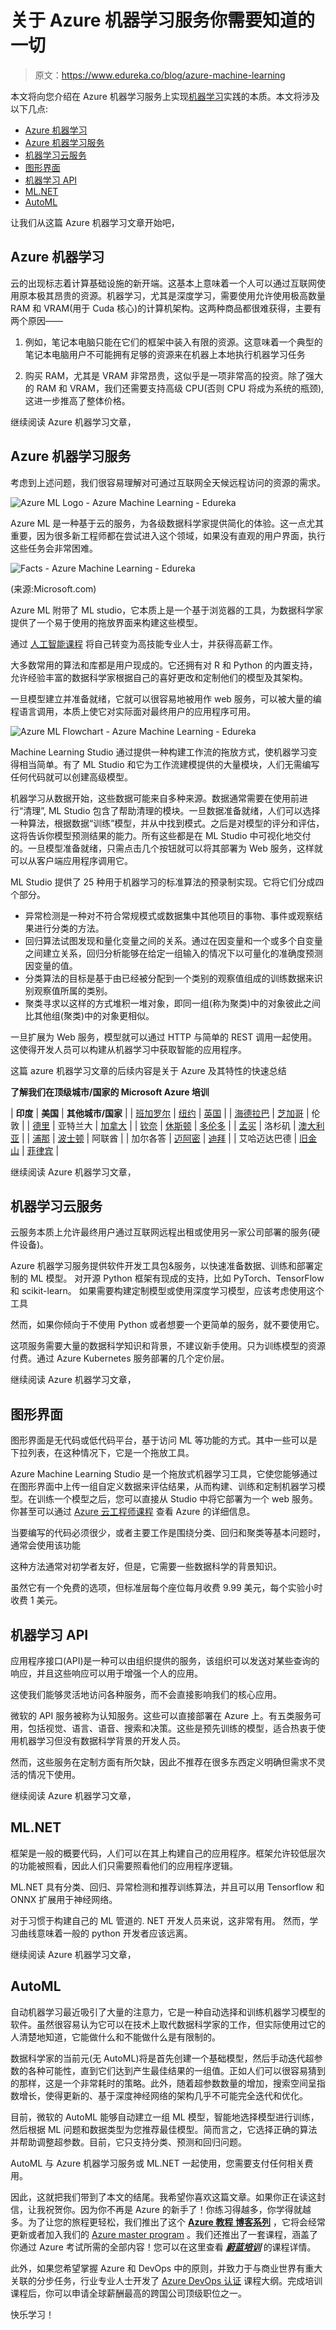 # 关于 Azure 机器学习服务你需要知道的一切

> 原文：<https://www.edureka.co/blog/azure-machine-learning>

本文将向您介绍在 Azure 机器学习服务上实现[机器学习](https://www.edureka.co/blog/machine-learning-tutorial/)实践的本质。本文将涉及以下几点:

*   [Azure 机器学习](#AzureMachineLearning)
*   [Azure 机器学习服务](#AzureMachineLearningService)
*   [机器学习云服务](#TheMachineLearningCloudService)
*   [图形界面](#GraphicalInterface)
*   [机器学习 API](#MachineLearningAPI)
*   [ML.NET](#ML.NET)
*   [AutoML](#AutoML)

让我们从这篇 Azure 机器学习文章开始吧，

## **Azure 机器学习**

云的出现标志着计算基础设施的新开端。这基本上意味着一个人可以通过互联网使用原本极其昂贵的资源。机器学习，尤其是深度学习，需要使用允许使用极高数量 RAM 和 VRAM(用于 Cuda 核心)的计算机架构。这两种商品都很难获得，主要有两个原因——

1.  例如，笔记本电脑只能在它们的框架中装入有限的资源。这意味着一个典型的笔记本电脑用户不可能拥有足够的资源来在机器上本地执行机器学习任务

2.  购买 RAM，尤其是 VRAM 非常昂贵，这似乎是一项非常高的投资。除了强大的 RAM 和 VRAM，我们还需要支持高级 CPU(否则 CPU 将成为系统的瓶颈),这进一步推高了整体价格。

继续阅读 Azure 机器学习文章，

## **Azure 机器学习服务**

考虑到上述问题，我们很容易理解对可通过互联网全天候远程访问的资源的需求。

![Azure ML Logo - Azure Machine Learning - Edureka](img/cd8e3de0ab94fd51447e15d0286b96c0.png)

Azure ML 是一种基于云的服务，为各级数据科学家提供简化的体验。这一点尤其重要，因为很多新工程师都在尝试进入这个领域，如果没有直观的用户界面，执行这些任务会非常困难。

![Facts - Azure Machine Learning - Edureka](img/d068a96e495198387e265c3635c6a965.png)

(来源:Microsoft.com)

Azure ML 附带了 ML studio，它本质上是一个基于浏览器的工具，为数据科学家提供了一个易于使用的拖放界面来构建这些模型。

通过 [人工智能课程](https://www.edureka.co/executive-programs/machine-learning-and-ai) 将自己转变为高技能专业人士，并获得高薪工作。

大多数常用的算法和库都是用户现成的。它还拥有对 R 和 Python 的内置支持，允许经验丰富的数据科学家根据自己的喜好更改和定制他们的模型及其架构。

一旦模型建立并准备就绪，它就可以很容易地被用作 web 服务，可以被大量的编程语言调用，本质上使它对实际面对最终用户的应用程序可用。

![Azure ML Flowchart - Azure Machine Learning - Edureka](img/c19700c5f6a1eeb862e7b4b10d8b6df0.png)

Machine Learning Studio 通过提供一种构建工作流的拖放方式，使机器学习变得相当简单。有了 ML Studio 和它为工作流建模提供的大量模块，人们无需编写任何代码就可以创建高级模型。

机器学习从数据开始，这些数据可能来自多种来源。数据通常需要在使用前进行“清理”, ML Studio 包含了帮助清理的模块。一旦数据准备就绪，人们可以选择一种算法，根据数据“训练”模型，并从中找到模式。之后是对模型的评分和评估，这将告诉你模型预测结果的能力。所有这些都是在 ML Studio 中可视化地交付的。一旦模型准备就绪，只需点击几个按钮就可以将其部署为 Web 服务，这样就可以从客户端应用程序调用它。

ML Studio 提供了 25 种用于机器学习的标准算法的预录制实现。它将它们分成四个部分。

*   异常检测是一种对不符合常规模式或数据集中其他项目的事物、事件或观察结果进行分类的方法。
*   回归算法试图发现和量化变量之间的关系。通过在因变量和一个或多个自变量之间建立关系，回归分析能够在给定一组输入的情况下以可量化的准确度预测因变量的值。
*   分类算法的目标是基于由已经被分配到一个类别的观察值组成的训练数据来识别观察值所属的类别。
*   聚类寻求以这样的方式堆积一堆对象，即同一组(称为聚类)中的对象彼此之间比其他组(聚类)中的对象更相似。

一旦扩展为 Web 服务，模型就可以通过 HTTP 与简单的 REST 调用一起使用。这使得开发人员可以构建从机器学习中获取智能的应用程序。

这篇 azure 机器学习文章的后续内容是关于 Azure 及其特性的快速总结

**了解我们在顶级城市/国家的 Microsoft Azure 培训**

| **印度** | **美国** | **其他城市/国家** |
| [班加罗尔](https://www.edureka.co/microsoft-certified-azure-solution-architect-certification-training-bangalore) | [纽约](https://www.edureka.co/microsoft-certified-azure-solution-architect-certification-training-new-york-city) | [英国](https://www.edureka.co/microsoft-certified-azure-solution-architect-certification-training-uk) |
| [海德拉巴](https://www.edureka.co/microsoft-certified-azure-solution-architect-certification-training-hyderabad) | [芝加哥](https://www.edureka.co/microsoft-certified-azure-solution-architect-certification-training-chicago) | 伦敦 |
| [德里](https://www.edureka.co/microsoft-certified-azure-solution-architect-certification-training-delhi) | 亚特兰大 | [加拿大](https://www.edureka.co/microsoft-certified-azure-solution-architect-certification-training-canada) |
| [钦奈](https://www.edureka.co/microsoft-certified-azure-solution-architect-certification-training-chennai) | [休斯顿](https://www.edureka.co/microsoft-certified-azure-solution-architect-certification-training-houston) | [多伦多](https://www.edureka.co/microsoft-certified-azure-solution-architect-certification-training-toronto) |
| [孟买](https://www.edureka.co/microsoft-certified-azure-solution-architect-certification-training-mumbai) | 洛杉矶 | [澳大利亚](https://www.edureka.co/microsoft-certified-azure-solution-architect-certification-training-australia) |
| [浦那](https://www.edureka.co/microsoft-certified-azure-solution-architect-certification-training-pune) | [波士顿](https://www.edureka.co/microsoft-certified-azure-solution-architect-certification-training-boston) | 阿联酋 |
| 加尔各答 | [迈阿密](https://www.edureka.co/microsoft-certified-azure-solution-architect-certification-training-miami) | [迪拜](https://www.edureka.co/microsoft-certified-azure-solution-architect-certification-training-dubai) |
| 艾哈迈达巴德 | [旧金山](https://www.edureka.co/microsoft-certified-azure-solution-architect-certification-training-san-francisco) | [菲律宾](https://www.edureka.co/microsoft-certified-azure-solution-architect-certification-training-philippines) |

继续阅读 Azure 机器学习文章，

## **机器学习云服务**

云服务本质上允许最终用户通过互联网远程出租或使用另一家公司部署的服务(硬件设备)。

Azure 机器学习服务提供软件开发工具包&服务，以快速准备数据、训练和部署定制的 ML 模型。 对开源 Python 框架有现成的支持，比如 PyTorch、TensorFlow 和 scikit-learn。 如果需要构建定制模型或使用深度学习模型，应该考虑使用这个工具

然而，如果你倾向于不使用 Python 或者想要一个更简单的服务，就不要使用它。

这项服务需要大量的数据科学知识和背景，不建议新手使用。只为训练模型的资源付费。通过 Azure Kubernetes 服务部署的几个定价层。

继续阅读 Azure 机器学习文章，

## **图形界面**

图形界面是无代码或低代码平台，基于访问 ML 等功能的方式。其中一些可以是下拉列表，在这种情况下，它是一个拖放工具。

Azure Machine Learning Studio 是一个拖放式机器学习工具，它使您能够通过在图形界面中上传一组自定义数据来评估结果，从而构建、训练和定制机器学习模型。在训练一个模型之后，您可以直接从 Studio 中将它部署为一个 web 服务。你甚至可以通过 [Azure 云工程师课程](https://www.edureka.co/masters-program/azure-cloud-engineer-certification-training) 查看 Azure 的详细信息。

当要编写的代码必须很少，或者主要工作是围绕分类、回归和聚类等基本问题时，通常会使用该功能

这种方法通常对初学者友好，但是，它需要一些数据科学的背景知识。

虽然它有一个免费的选项，但标准层每个座位每月收费 9.99 美元，每个实验小时收费 1 美元。

## **机器学习 API**

应用程序接口(API)是一种可以由组织提供的服务，该组织可以发送对某些查询的响应，并且这些响应可以用于增强一个人的应用。

这使我们能够灵活地访问各种服务，而不会直接影响我们的核心应用。

微软的 API 服务被称为认知服务。这些可以直接部署在 Azure 上。有五类服务可用，包括视觉、语言、语音、搜索和决策。这些是预先训练的模型，适合热衷于使用机器学习但没有数据科学背景的开发人员。

然而，这些服务在定制方面有所欠缺，因此不推荐在很多东西定义明确但需求不灵活的情况下使用。

继续阅读 Azure 机器学习文章，

## **ML.NET**

框架是一般的概要代码，人们可以在其上构建自己的应用程序。框架允许较低层次的功能被照看，因此人们只需要照看他们的应用程序逻辑。

ML.NET 具有分类、回归、异常检测和推荐训练算法，并且可以用 Tensorflow 和 ONNX 扩展用于神经网络。

对于习惯于构建自己的 ML 管道的. NET 开发人员来说，这非常有用。 然而，学习曲线意味着一般的 python 开发者应该远离。

继续阅读 Azure 机器学习文章，

## **AutoML**

自动机器学习最近吸引了大量的注意力，它是一种自动选择和训练机器学习模型的软件。虽然很容易认为它可以在技术上取代数据科学家的工作，但实际使用过它的人清楚地知道，它能做什么和不能做什么是有限制的。

数据科学家的当前元(无 AutoML)将是首先创建一个基础模型，然后手动迭代超参数的各种可能性，直到它们达到产生最佳结果的一组值。正如人们可以很容易猜到的那样，这是一个非常耗时的策略。此外，随着超参数数量的增加，搜索空间呈指数增长，使得更新的、基于深度神经网络的架构几乎不可能完全迭代和优化。

目前，微软的 AutoML 能够自动建立一组 ML 模型，智能地选择模型进行训练，然后根据 ML 问题和数据类型为您推荐最佳模型。简而言之，它选择正确的算法并帮助调整超参数。目前，它只支持分类、预测和回归问题。

AutoML 与 Azure 机器学习服务或 ML.NET 一起使用，您需要支付任何相关费用。

因此，这就把我们带到了本文的结尾。我希望你喜欢这篇文章。如果你正在读这封信，让我祝贺你。因为你不再是 Azure 的新手了！你练习得越多，你学得就越多。为了让您的旅程更轻松，我们推出了这个 [**Azure 教程** **博客系列**](https://www.edureka.co/blog/microsoft-azure-tutorial) ，它将会经常更新或者加入我们的 [Azure master program](https://www.edureka.co/masters-program/azure-cloud-engineer-certification-training) 。我们还推出了一套课程，涵盖了你通过 Azure 考试所需的全部内容！您可以在这里查看 [***蔚蓝培训***](https://www.edureka.co/microsoft-certified-azure-solution-architect-certification-training) 的课程详情。

此外，如果您希望掌握 Azure 和 DevOps 中的原则，并致力于与商业世界有重大关联的分步任务，行业专业人士开发了 [Azure DevOps 认证](https://www.edureka.co/microsoft-azure-devops-solutions-training) 课程大纲。完成培训课程后，你可以申请全球薪酬最高的跨国公司顶级职位之一。

快乐学习！